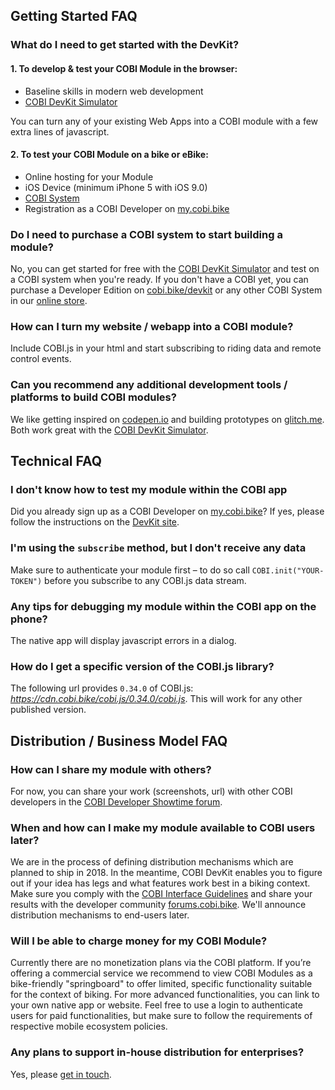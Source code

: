 ## Getting Started FAQ

### What do I need to get started with the DevKit?

#### 1. To develop & test your COBI Module in the browser:

* Baseline skills in modern web development
* [COBI DevKit Simulator](https://github.com/cobi-bike/COBI.js-simulator)

You can turn any of your existing Web Apps into a COBI module with a few extra lines of javascript.

#### 2. To test your COBI Module on a bike or eBike:

* Online hosting for your Module
* iOS Device (minimum iPhone 5 with iOS 9.0)
* [COBI System](https://get.cobi.bike)
* Registration as a COBI Developer on [my.cobi.bike](https://my.cobi.bike)

### Do I need to purchase a COBI system to start building a module?

No, you can get started for free with the [COBI DevKit Simulator](https://github.com/cobi-bike/COBI.js-simulator) and test on a COBI system when you're ready. If you don't have a COBI yet, you can purchase a Developer Edition on [cobi.bike/devkit](https://cobi.bike/devkit) or any other COBI System in our [online store](https://get.cobi.bike).

### How can I turn my website / webapp into a COBI module?

Include COBI.js in your html and start subscribing to riding data and remote control events.

### Can you recommend any additional development tools / platforms to build COBI modules?

We like getting inspired on [codepen.io](https://codepen.io) and building prototypes on [glitch.me](https://glitch.me). Both work great with the [COBI DevKit Simulator](https://github.com/cobi-bike/COBI.js-simulator).

## Technical FAQ

### I don't know how to test my module within the COBI app

Did you already sign up as a COBI Developer on [my.cobi.bike](https://my.cobi.bike)? If yes, please follow the instructions on the [DevKit site](https://github.com/cobi-bike/COBI-DevKit).

### I'm using the `subscribe` method, but I don't receive any data

Make sure to authenticate your module first – to do so call
`COBI.init("YOUR-TOKEN")` before you subscribe to any COBI.js data stream.

### Any tips for debugging my module within the COBI app on the phone?

The native app will display javascript errors in a dialog.

### How do I get a specific version of the COBI.js library?

The following url provides `0.34.0` of COBI.js: *https://cdn.cobi.bike/cobi.js/0.34.0/cobi.js*. 
This will work for any other published version.

## Distribution / Business Model FAQ

### How can I share my module with others?

For now, you can share your work (screenshots, url) with other COBI developers in the [COBI Developer Showtime forum](https://forums.cobi.bike/c/showtime).

### When and how can I make my module available to COBI users later?
We are in the process of defining distribution mechanisms which are planned to ship in 2018. In the meantime, COBI DevKit enables you to figure out if your idea has legs and what features work best in a biking context. Make sure you comply with the [COBI Interface Guidelines](interface-guidelines.md) and share your results with the developer community [forums.cobi.bike](https://forums.cobi.bike). We'll announce distribution mechanisms to end-users later.

### Will I be able to charge money for my COBI Module?

Currently there are no monetization plans via the COBI platform. If you’re offering a commercial service we recommend to view COBI Modules as a bike-friendly "springboard" to offer limited, specific functionality suitable for the context of biking. For more advanced functionalities, you can link to your own native app or website. Feel free to use a login to authenticate users for paid functionalities, but make sure to follow the requirements of respective mobile ecosystem policies.

### Any plans to support in-house distribution for enterprises?

Yes, please [get in touch](https://cobi.bike/connect).
